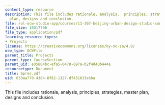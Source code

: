 ```yaml
---
content_type: resource
description: This file includes rationale, analysis,  principles, strategies, master
  plan, designs and conclusion.
file: /ol-ocw-studio-app/courses/11-307-beijing-urban-design-studio-summer-2006/033aa77043848f821327df431633e6ba_bpres.pdf
file_size: 10017796
file_type: application/pdf
learning_resource_types:
- Projects
license: https://creativecommons.org/licenses/by-nc-sa/4.0/
ocw_type: OCWFile
parent_title: Projects
parent_type: CourseSection
parent_uid: e05804bc-efa5-0478-697a-b2f4d40b444a
resourcetype: Document
title: bpres.pdf
uid: 033aa770-4384-8f82-1327-df431633e6ba
---
```

This file includes rationale, analysis,  principles, strategies, master plan, designs and conclusion.